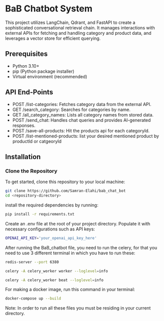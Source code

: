 # BaB Chatbot System

This project utilizes LangChain, Qdrant, and FastAPI to create a sophisticated conversational retrieval chain. It manages interactions with external APIs for fetching and handling category and product data, and leverages a vector store for efficient querying.

## Prerequisites

- Python 3.10+
- pip (Python package installer)
- Virtual environment (recommended)

## API End-Points

- POST /list-categories: Fetches category data from the external API.
- GET /search_category: Searches for categories by name.
- GET /all_category_names: Lists all category names from stored data.
- POST /send_chat: Handles chat queries and provides AI-generated responses.
- POST /save-all-products: Hit the products api for each categoryId.
- POST /list-mentioned-products: list your desired mentioned product by productId or catgeoryId

## Installation

### Clone the Repository

To get started, clone this repository to your local machine:

```bash
git clone https://github.com/Samran-Elahi/bab_chat_bot
cd <repository-directory>
```
install the required dependencies by running:
```bash
pip install -r requirements.txt
```

Create an .env file at the root of your project directory. Populate it with necessary configurations such as API keys:

```bash
OPENAI_API_KEY='your_openai_api_key_here'
```
After running the BaB_chatbot file, you need to run the celery, for that you need to use 3 different terminal in which you have to run these:

```bash
redis-server --port 6380
```
```bash
celery -A celery_worker worker --loglevel=info
```
```bash
celery -A celery_worker beat --loglevel=info

```
For making a docker image, run this command in your terminal:
```bash
docker-compose up --build
```
Note: In order to run all these files you must be residing in your current directory.
